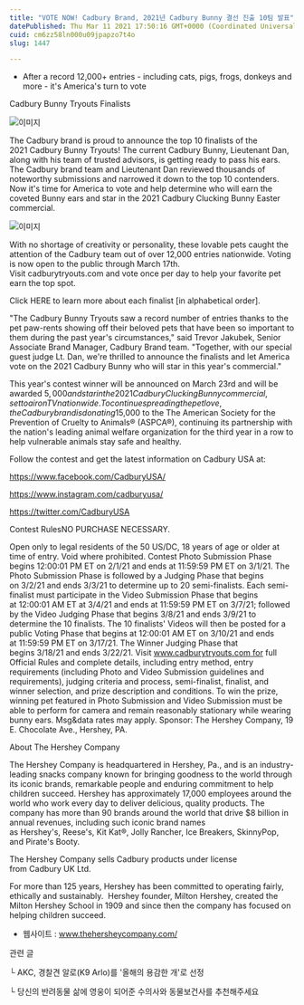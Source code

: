 ```yaml
---
title: "VOTE NOW! Cadbury Brand, 2021년 Cadbury Bunny 결선 진출 10팀 발표"
datePublished: Thu Mar 11 2021 17:50:16 GMT+0000 (Coordinated Universal Time)
cuid: cm6zz58ln000u09jpapzo7t4o
slug: 1447

---
```



- After a record 12,000+ entries - including cats, pigs, frogs, donkeys and more - it's America's turn to vote

Cadbury Bunny Tryouts Finalists

![이미지](https://cdn.hashnode.com/res/hashnode/image/upload/v1739247648592/86dc14cf-7472-489e-be72-7ae93d3913ef.jpeg)

The Cadbury brand is proud to announce the top 10 finalists of the 2021 Cadbury Bunny Tryouts! The current Cadbury Bunny, Lieutenant Dan, along with his team of trusted advisors, is getting ready to pass his ears. The Cadbury brand team and Lieutenant Dan reviewed thousands of noteworthy submissions and narrowed it down to the top 10 contenders. Now it's time for America to vote and help determine who will earn the coveted Bunny ears and star in the 2021 Cadbury Clucking Bunny Easter commercial.

![이미지](https://cdn.hashnode.com/res/hashnode/image/upload/v1739247649922/ee8ce0a5-68c2-44cd-a0b0-7b45df265060.jpeg)

With no shortage of creativity or personality, these lovable pets caught the attention of the Cadbury team out of over 12,000 entries nationwide. Voting is now open to the public through March 17th.  Visit cadburytryouts.com and vote once per day to help your favorite pet earn the top spot.

Click HERE to learn more about each finalist [in alphabetical order].

"The Cadbury Bunny Tryouts saw a record number of entries thanks to the pet paw-rents showing off their beloved pets that have been so important to them during the past year's circumstances," said Trevor Jakubek, Senior Associate Brand Manager, Cadbury Brand team. "Together, with our special guest judge Lt. Dan, we're thrilled to announce the finalists and let America vote on the 2021 Cadbury Bunny who will star in this year's commercial."

This year's contest winner will be announced on March 23rd and will be awarded $5,000 and star in the 2021 Cadbury Clucking Bunny commercial, set to air on TV nationwide. To continue spreading the pet love, the Cadbury brand is donating $15,000 to the The American Society for the Prevention of Cruelty to Animals® (ASPCA®), continuing its partnership with the nation's leading animal welfare organization for the third year in a row to help vulnerable animals stay safe and healthy.

Follow the contest and get the latest information on Cadbury USA at:

https://www.facebook.com/CadburyUSA/

https://www.instagram.com/cadburyusa/

https://twitter.com/CadburyUSA

Contest RulesNO PURCHASE NECESSARY.

Open only to legal residents of the 50 US/DC, 18 years of age or older at time of entry. Void where prohibited. Contest Photo Submission Phase begins 12:00:01 PM ET on 2/1/21 and ends at 11:59:59 PM ET on 3/1/21. The Photo Submission Phase is followed by a Judging Phase that begins on 3/2/21 and ends 3/3/21 to determine up to 20 semi-finalists. Each semi-finalist must participate in the Video Submission Phase that begins at 12:00:01 AM ET at 3/4/21 and ends at 11:59:59 PM ET on 3/7/21; followed by the Video Judging Phase that begins 3/8/21 and ends 3/9/21 to determine the 10 finalists. The 10 finalists' Videos will then be posted for a public Voting Phase that begins at 12:00:01 AM ET on 3/10/21 and ends at 11:59:59 PM ET on 3/17/21. The Winner Judging Phase that begins 3/18/21 and ends 3/22/21. Visit www.cadburytryouts.com for full Official Rules and complete details, including entry method, entry requirements (including Photo and Video Submission guidelines and requirements), judging criteria and process, semi-finalist, finalist, and winner selection, and prize description and conditions. To win the prize, winning pet featured in Photo Submission and Video Submission must be able to perform for camera and remain reasonably stationary while wearing bunny ears. Msg&data rates may apply. Sponsor: The Hershey Company, 19 E. Chocolate Ave., Hershey, PA.

About The Hershey Company

The Hershey Company is headquartered in Hershey, Pa., and is an industry-leading snacks company known for bringing goodness to the world through its iconic brands, remarkable people and enduring commitment to help children succeed. Hershey has approximately 17,000 employees around the world who work every day to deliver delicious, quality products. The company has more than 90 brands around the world that drive $8 billion in annual revenues, including such iconic brand names as Hershey's, Reese's, Kit Kat®, Jolly Rancher, Ice Breakers, SkinnyPop, and Pirate's Booty.

The Hershey Company sells Cadbury products under license from Cadbury UK Ltd.

For more than 125 years, Hershey has been committed to operating fairly, ethically and sustainably.  Hershey founder, Milton Hershey, created the Milton Hershey School in 1909 and since then the company has focused on helping children succeed.

- 웹사이트 : www.thehersheycompany.com/

관련 글

└ AKC, 경찰견 알로(K9 Arlo)를 '올해의 용감한 개'로 선정

└ 당신의 반려동물 삶에 영웅이 되어준 수의사와 동물보건사를 추천해주세요